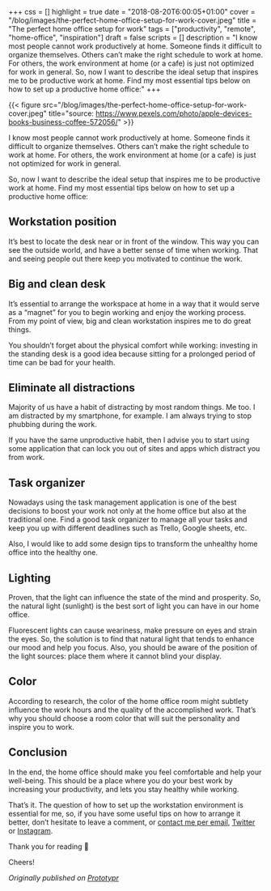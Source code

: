 +++
css = []
highlight = true
date = "2018-08-20T6:00:05+01:00"
cover = "/blog/images/the-perfect-home-office-setup-for-work-cover.jpeg"
title = "The perfect home office setup for work"
tags = ["productivity", "remote", "home-office", "inspiration"]
draft = false
scripts = []
description = "I know most people cannot work productively at home. Someone finds it difficult to organize themselves. Others can’t make the right schedule to work at home. For others, the work environment at home (or a cafe) is just not optimized for work in general. So, now I want to describe the ideal setup that inspires me to be productive work at home. Find my most essential tips below on how to set up a productive home office:"
+++

{{< figure src="/blog/images/the-perfect-home-office-setup-for-work-cover.jpeg" title="source: https://www.pexels.com/photo/apple-devices-books-business-coffee-572056/" >}}

I know most people cannot work productively at home. Someone finds it difficult to organize themselves. Others can’t make the right schedule to work at home. For others, the work environment at home (or a cafe) is just not optimized for work in general.

So, now I want to describe the ideal setup that inspires me to be productive work at home. Find my most essential tips below on how to set up a productive home office:

<!--more-->

## Workstation position
It’s best to locate the desk near or in front of the window. This way you can see the outside world, and have a better sense of time when working. That and seeing people out there keep you motivated to continue the work.

## Big and clean desk
It’s essential to arrange the workspace at home in a way that it would serve as a “magnet” for you to begin working and enjoy the working process. From my point of view, big and clean workstation inspires me to do great things.

You shouldn’t forget about the physical comfort while working: investing in the standing desk is a good idea because sitting for a prolonged period of time can be bad for your health.

## Eliminate all distractions
Majority of us have a habit of distracting by most random things. Me too. I am distracted by my smartphone, for example. I am always trying to stop phubbing during the work.

If you have the same unproductive habit, then I advise you to start using some application that can lock you out of sites and apps which distract you from work.

## Task organizer
Nowadays using the task management application is one of the best decisions to boost your work not only at the home office but also at the traditional one. Find a good task organizer to manage all your tasks and keep you up with different deadlines such as Trello, Google sheets, etc.

Also, I would like to add some design tips to transform the unhealthy home office into the healthy one.

## Lighting
Proven, that the light can influence the state of the mind and prosperity. So, the natural light (sunlight) is the best sort of light you can have in our home office.

Fluorescent lights can cause weariness, make pressure on eyes and strain the eyes. So, the solution is to find that natural light that tends to enhance our mood and help you focus. Also, you should be aware of the position of the light sources: place them where it cannot blind your display.

## Color
According to research, the color of the home office room might subtlety influence the work hours and the quality of the accomplished work. That’s why you should choose a room color that will suit the personality and inspire you to work.

## Conclusion

In the end, the home office should make you feel comfortable and help your well-being. This should be a place where you do your best work by increasing your productivity, and lets you stay healthy while working.

That’s it. The question of how to set up the workstation environment is essential for me, so, if you have some useful tips on how to arrange it better, don’t hesitate to leave a comment, or [contact me per email](mailto:ilona@ilonacodes.com), [Twitter](https://twitter.com/ilonacodes) or [Instagram](https://twitter.com/ilonacodes).

Thank you for reading 👏

Cheers!

_Originally published on [Prototypr](https://blog.prototypr.io/the-perfect-home-office-setup-for-work-c1f828fa7763)_
